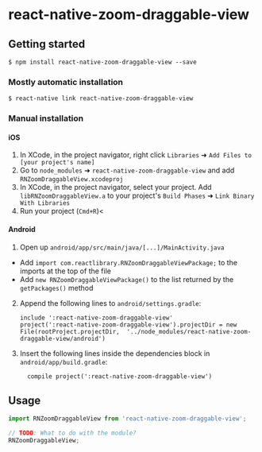 
# react-native-zoom-draggable-view

## Getting started

`$ npm install react-native-zoom-draggable-view --save`

### Mostly automatic installation

`$ react-native link react-native-zoom-draggable-view`

### Manual installation


#### iOS

1. In XCode, in the project navigator, right click `Libraries` ➜ `Add Files to [your project's name]`
2. Go to `node_modules` ➜ `react-native-zoom-draggable-view` and add `RNZoomDraggableView.xcodeproj`
3. In XCode, in the project navigator, select your project. Add `libRNZoomDraggableView.a` to your project's `Build Phases` ➜ `Link Binary With Libraries`
4. Run your project (`Cmd+R`)<

#### Android

1. Open up `android/app/src/main/java/[...]/MainActivity.java`
  - Add `import com.reactlibrary.RNZoomDraggableViewPackage;` to the imports at the top of the file
  - Add `new RNZoomDraggableViewPackage()` to the list returned by the `getPackages()` method
2. Append the following lines to `android/settings.gradle`:
  	```
  	include ':react-native-zoom-draggable-view'
  	project(':react-native-zoom-draggable-view').projectDir = new File(rootProject.projectDir, 	'../node_modules/react-native-zoom-draggable-view/android')
  	```
3. Insert the following lines inside the dependencies block in `android/app/build.gradle`:
  	```
      compile project(':react-native-zoom-draggable-view')
  	```


## Usage
```javascript
import RNZoomDraggableView from 'react-native-zoom-draggable-view';

// TODO: What to do with the module?
RNZoomDraggableView;
```
  